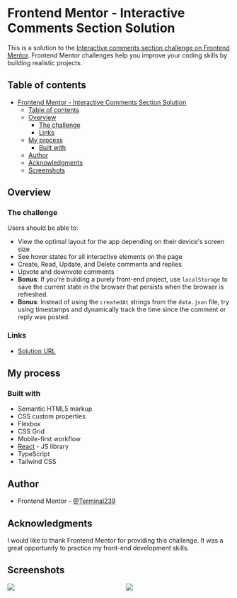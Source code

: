 # Frontend Mentor - Interactive Comments Section Solution

This is a solution to the [Interactive comments section challenge on Frontend Mentor](https://www.frontendmentor.io/challenges/interactive-comments-section-Bp6kNnHdx). Frontend Mentor challenges help you improve your coding skills by building realistic projects.

## Table of contents

- [Frontend Mentor - Interactive Comments Section Solution](#frontend-mentor---interactive-comments-section-solution)
  - [Table of contents](#table-of-contents)
  - [Overview](#overview)
    - [The challenge](#the-challenge)
    - [Links](#links)
  - [My process](#my-process)
    - [Built with](#built-with)
  - [Author](#author)
  - [Acknowledgments](#acknowledgments)
  - [Screenshots](#screenshots)

## Overview

### The challenge

Users should be able to:

- View the optimal layout for the app depending on their device's screen size
- See hover states for all interactive elements on the page
- Create, Read, Update, and Delete comments and replies
- Upvote and downvote comments
- **Bonus**: If you're building a purely front-end project, use `localStorage` to save the current state in the browser that persists when the browser is refreshed.
- **Bonus**: Instead of using the `createdAt` strings from the `data.json` file, try using timestamps and dynamically track the time since the comment or reply was posted.

### Links

- [Solution URL](https://github.com/Terminal239/FrontEndMentor-Challenges/tree/master/interactive-comments-section-main)

## My process

### Built with

- Semantic HTML5 markup
- CSS custom properties
- Flexbox
- CSS Grid
- Mobile-first workflow
- [React](https://reactjs.org/) - JS library
- TypeScript
- Tailwind CSS

## Author

- Frontend Mentor - [@Terminal239](https://www.frontendmentor.io/profile/Terminal239)

## Acknowledgments

I would like to thank Frontend Mentor for providing this challenge. It was a great opportunity to practice my front-end development skills.

## Screenshots

<div style="display:grid; grid-template-columns: 1fr 1fr; gap: 32px">
  <img src="./screenshots/desktop-version.png">
  <img  src="./screenshots/mobile-version.png">
</div>
